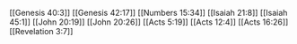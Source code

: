[[Genesis 40:3]]
[[Genesis 42:17]]
[[Numbers 15:34]]
[[Isaiah 21:8]]
[[Isaiah 45:1]]
[[John 20:19]]
[[John 20:26]]
[[Acts 5:19]]
[[Acts 12:4]]
[[Acts 16:26]]
[[Revelation 3:7]]
